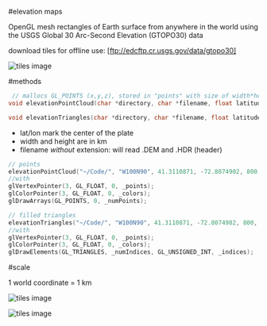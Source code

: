 #elevation maps

OpenGL mesh rectangles of Earth surface from anywhere in the world using the USGS Global 30 Arc-Second Elevation (GTOPO30) data

download tiles for offline use: [ftp://edcftp.cr.usgs.gov/data/gtopo30]

![tiles image](https://lta.cr.usgs.gov/sites/default/files/tiles.gif)

#methods

```c
 // mallocs GL_POINTS (x,y,z), stored in "points" with size of width*height
void elevationPointCloud(char *directory, char *filename, float latitude, float longitude, unsigned int width, unsigned int height, float** points, float** colors, unsigned int *numPoints);

void elevationTriangles(char *directory, char *filename, float latitude, float longitude, unsigned int width, unsigned int height, float **points, uint32_t **indices, float **colors, unsigned int *numPoints, unsigned int *numIndices);
```

* lat/lon mark the center of the plate
* width and height are in km
* filename *without* extension: will read .DEM and .HDR (header)

```c
// points
elevationPointCloud("~/Code/", "W100N90", 41.3110871, -72.8074902, 800, 400, &points, &colors, &numPoints);
//with
glVertexPointer(3, GL_FLOAT, 0, _points);
glColorPointer(3, GL_FLOAT, 0, _colors);
glDrawArrays(GL_POINTS, 0, _numPoints);
```

```c
// filled triangles
elevationTriangles("~/Code/", "W100N90", 41.3110871, -72.8074902, 800, 400, &points, &indices, &colors, &numPoints, &numIndices);
//with
glVertexPointer(3, GL_FLOAT, 0, _points);
glColorPointer(3, GL_FLOAT, 0, _colors);
glDrawElements(GL_TRIANGLES, _numIndices, GL_UNSIGNED_INT, _indices);
```

#scale

1 world coordinate = 1 km

![tiles image](https://raw.githubusercontent.com/robbykraft/3dEarth/master/sample/newengland.png)

![tiles image](https://raw.githubusercontent.com/robbykraft/3dEarth/master/sample/perspective.png)